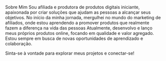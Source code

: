 Sobre Mim
Sou afiliada e produtora de produtos digitais iniciante, apaixonada por criar soluções que ajudam as pessoas a alcançar seus objetivos.
No início da minha jornada, mergulhei no mundo do marketing de afiliados, onde estou aprendendo a promover produtos que realmente fazem a
diferença na vida das pessoas
Atualmente, desenvolvo e lanço meus próprios produtos online, focando em qualidade e valor agregado.
Estou sempre em busca de novas oportunidades de aprendizado e colaboração.

Sinta-se à vontade para explorar meus projetos e conectar-se!
